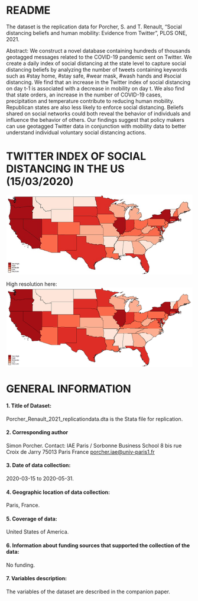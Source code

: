 # README

The dataset is the replication data for Porcher, S. and T. Renault, “Social distancing beliefs and human mobility: Evidence from Twitter”, PLOS ONE, 2021.

Abstract: We construct a novel database containing hundreds of thousands geotagged messages related to the COVID-19 pandemic sent on Twitter. We create a daily index of social distancing at the state level to capture social distancing beliefs by analyzing the number of tweets containing keywords such as #stay home, #stay safe, #wear mask, #wash hands and #social distancing. We find that an increase in the Twitter index of social distancing on day t-1 is associated with a decrease in mobility on day t. We also find that state orders, an increase in the number of COVID-19 cases, precipitation and temperature contribute to reducing human mobility. Republican states are also less likely to enforce social distancing. Beliefs shared on social networks could both reveal the behavior of individuals and influence the behavior of others. Our findings suggest that policy makers can use geotagged Twitter data in conjunction with mobility data to better understand individual voluntary social distancing actions.

# TWITTER INDEX OF SOCIAL DISTANCING IN THE US (15/03/2020)

<img src= "https://github.com/simonporcher/Twitter_Index_Social_Distancing_US/blob/main/US_twitter_index_small.jpg">


High resolution here:
![alt text](https://github.com/simonporcher/Twitter_Index_Social_Distancing_US/blob/main/US_twitter_index.tif?raw=true)


# GENERAL INFORMATION
#### 1. Title of Dataset:
Porcher_Renault_2021_replicationdata.dta is the Stata file for replication. 
#### 2. Corresponding author
Simon Porcher. Contact: IAE Paris / Sorbonne Business School 8 bis rue Croix de Jarry 75013 Paris France porcher.iae@univ-paris1.fr
#### 3. Date of data collection: 
2020-03-15 to 2020-05-31.
#### 4. Geographic location of data collection: 
Paris, France.
#### 5. Coverage of data: 
United States of America. 
#### 6. Information about funding sources that supported the collection of the data: 
No funding.
#### 7. Variables description: 
The variables of the dataset are described in the companion paper.
